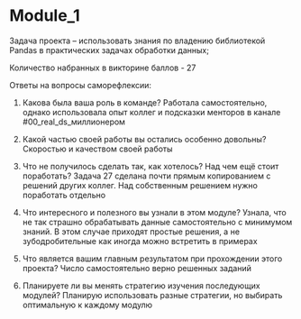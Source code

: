# Module_1
Задача проекта – использовать знания по владению библиотекой Pandas в практических задачах обработки данных;

Количество набранных в викторине баллов - 27

Ответы на вопросы саморефлексии:

1. Какова была ваша роль в команде? Работала самостоятельно, однако использовала опыт коллег и подсказки менторов в канале #00_real_ds_миллионером

2. Какой частью своей работы вы остались особенно довольны? Скоростью и качеством своей работы

3. Что не получилось сделать так, как хотелось? Над чем ещё стоит поработать? Задача 27 сделана почти прямым копированием с решений других коллег. Над собственным решением нужно поработать отдельно

4. Что интересного и полезного вы узнали в этом модуле? Узнала, что не так страшно обрабатывать данные самостоятельно с минимумом знаний. В этом случае приходят простые решения, а не зубодробительные как иногда можно встретить в примерах

5. Что является вашим главным результатом при прохождении этого проекта? Число самостоятельно верно решенных заданий

6. Планируете ли вы менять стратегию изучения последующих модулей? Планирую использовать разные стратегии, но выбирать оптимальную к каждому модулю
